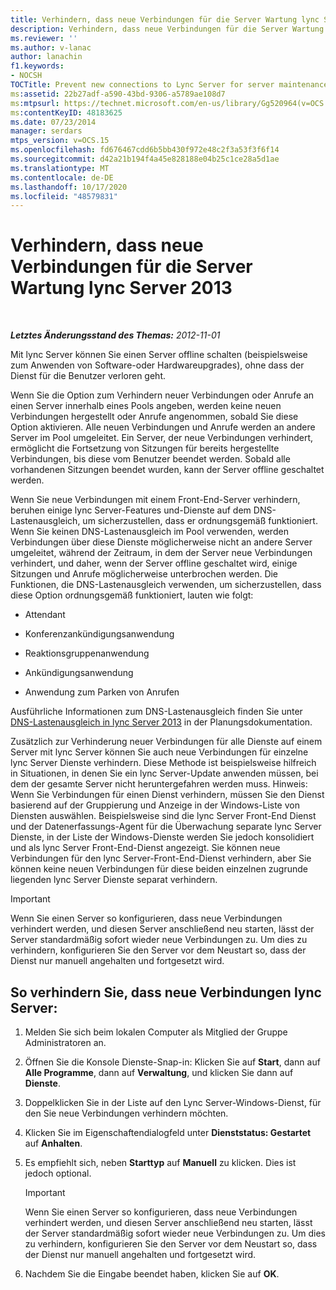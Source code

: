```yaml
---
title: Verhindern, dass neue Verbindungen für die Server Wartung lync Server
description: Verhindern, dass neue Verbindungen für die Server Wartung lync Server.
ms.reviewer: ''
ms.author: v-lanac
author: lanachin
f1.keywords:
- NOCSH
TOCTitle: Prevent new connections to Lync Server for server maintenance
ms:assetid: 22b27adf-a590-43bd-9306-a5789ae108d7
ms:mtpsurl: https://technet.microsoft.com/en-us/library/Gg520964(v=OCS.15)
ms:contentKeyID: 48183625
ms.date: 07/23/2014
manager: serdars
mtps_version: v=OCS.15
ms.openlocfilehash: fd676467cdd6b5bb430f972e48c2f3a53f3f6f14
ms.sourcegitcommit: d42a21b194f4a45e828188e04b25c1ce28a5d1ae
ms.translationtype: MT
ms.contentlocale: de-DE
ms.lasthandoff: 10/17/2020
ms.locfileid: "48579831"
---
```

# <a name="prevent-new-connections-to-lync-server-2013-for-server-maintenance"></a>Verhindern, dass neue Verbindungen für die Server Wartung lync Server 2013

<div data-xmlns="http://www.w3.org/1999/xhtml">

<div class="topic" data-xmlns="http://www.w3.org/1999/xhtml" data-msxsl="urn:schemas-microsoft-com:xslt" data-cs="https://msdn.microsoft.com/">

<div data-asp="https://msdn2.microsoft.com/asp">



</div>

<div id="mainSection">

<div id="mainBody">

<span> </span>

_**Letztes Änderungsstand des Themas:** 2012-11-01_

Mit lync Server können Sie einen Server offline schalten (beispielsweise zum Anwenden von Software-oder Hardwareupgrades), ohne dass der Dienst für die Benutzer verloren geht.

Wenn Sie die Option zum Verhindern neuer Verbindungen oder Anrufe an einen Server innerhalb eines Pools angeben, werden keine neuen Verbindungen hergestellt oder Anrufe angenommen, sobald Sie diese Option aktivieren. Alle neuen Verbindungen und Anrufe werden an andere Server im Pool umgeleitet. Ein Server, der neue Verbindungen verhindert, ermöglicht die Fortsetzung von Sitzungen für bereits hergestellte Verbindungen, bis diese vom Benutzer beendet werden. Sobald alle vorhandenen Sitzungen beendet wurden, kann der Server offline geschaltet werden.

Wenn Sie neue Verbindungen mit einem Front-End-Server verhindern, beruhen einige lync Server-Features und-Dienste auf dem DNS-Lastenausgleich, um sicherzustellen, dass er ordnungsgemäß funktioniert. Wenn Sie keinen DNS-Lastenausgleich im Pool verwenden, werden Verbindungen über diese Dienste möglicherweise nicht an andere Server umgeleitet, während der Zeitraum, in dem der Server neue Verbindungen verhindert, und daher, wenn der Server offline geschaltet wird, einige Sitzungen und Anrufe möglicherweise unterbrochen werden. Die Funktionen, die DNS-Lastenausgleich verwenden, um sicherzustellen, dass diese Option ordnungsgemäß funktioniert, lauten wie folgt:

  - Attendant

  - Konferenzankündigungsanwendung

  - Reaktionsgruppenanwendung

  - Ankündigungsanwendung

  - Anwendung zum Parken von Anrufen

Ausführliche Informationen zum DNS-Lastenausgleich finden Sie unter [DNS-Lastenausgleich in lync Server 2013](lync-server-2013-dns-load-balancing.md) in der Planungsdokumentation.

Zusätzlich zur Verhinderung neuer Verbindungen für alle Dienste auf einem Server mit lync Server können Sie auch neue Verbindungen für einzelne lync Server Dienste verhindern. Diese Methode ist beispielsweise hilfreich in Situationen, in denen Sie ein lync Server-Update anwenden müssen, bei dem der gesamte Server nicht heruntergefahren werden muss. Hinweis: Wenn Sie Verbindungen für einen Dienst verhindern, müssen Sie den Dienst basierend auf der Gruppierung und Anzeige in der Windows-Liste von Diensten auswählen. Beispielsweise sind die lync Server Front-End Dienst und der Datenerfassungs-Agent für die Überwachung separate lync Server Dienste, in der Liste der Windows-Dienste werden Sie jedoch konsolidiert und als lync Server Front-End-Dienst angezeigt. Sie können neue Verbindungen für den lync Server-Front-End-Dienst verhindern, aber Sie können keine neuen Verbindungen für diese beiden einzelnen zugrunde liegenden lync Server Dienste separat verhindern.

<div>


> [!IMPORTANT]
> Wenn Sie einen Server so konfigurieren, dass neue Verbindungen verhindert werden, und diesen Server anschließend neu starten, lässt der Server standardmäßig sofort wieder neue Verbindungen zu. Um dies zu verhindern, konfigurieren Sie den Server vor dem Neustart so, dass der Dienst nur manuell angehalten und fortgesetzt wird.



</div>

<div>

## <a name="to-prevent-new-connections-to-lync-server"></a>So verhindern Sie, dass neue Verbindungen lync Server:

1.  Melden Sie sich beim lokalen Computer als Mitglied der Gruppe Administratoren an.

2.  Öffnen Sie die Konsole Dienste-Snap-in: Klicken Sie auf **Start**, dann auf **Alle Programme**, dann auf **Verwaltung**, und klicken Sie dann auf **Dienste**.

3.  Doppelklicken Sie in der Liste auf den Lync Server-Windows-Dienst, für den Sie neue Verbindungen verhindern möchten.

4.  Klicken Sie im Eigenschaftendialogfeld unter **Dienststatus: Gestartet** auf **Anhalten**.

5.  Es empfiehlt sich, neben **Starttyp** auf **Manuell** zu klicken. Dies ist jedoch optional.
    
    <div>
    

    > [!IMPORTANT]
    > Wenn Sie einen Server so konfigurieren, dass neue Verbindungen verhindert werden, und diesen Server anschließend neu starten, lässt der Server standardmäßig sofort wieder neue Verbindungen zu. Um dies zu verhindern, konfigurieren Sie den Server vor dem Neustart so, dass der Dienst nur manuell angehalten und fortgesetzt wird.

    
    </div>

6.  Nachdem Sie die Eingabe beendet haben, klicken Sie auf **OK**.

</div>

</div>

<span> </span>

</div>

</div>

</div>


